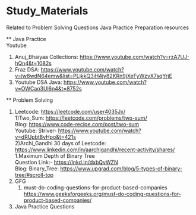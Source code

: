 # Study_Materials <br /> 
Related to Problem Solving Questions Java Practice Preparation resources <br /> 

** Java Practice <br /> 
Youtube <br /> 
1) Anuj_Bhaiyaa Collections: https://www.youtube.com/watch?v=rzA7UJ-hQn4&t=1082s <br /> 
2) Fraz DSA: https://www.youtube.com/watch?v=lw8wdN64emw&list=PLjkkQ3iH4jy82KRn9jXeFyWzvX7sqYrjE <br />
3) Youtube DSA Java: https://www.youtube.com/watch?v=OWCao3Ul6n4&t=8752s  <bre />

** Problem Solving <br /> 
1)   Leetcode: https://leetcode.com/user4035Jx/ <br /> 
      1)Two_Sum: https://leetcode.com/problems/two-sum/ <br /> 
         Blog: https://www.code-recipe.com/post/two-sum <br /> 
         Youtube: Striver- https://www.youtube.com/watch?v=dRUpbt8vHpo&t=421s <br /> 
      2)Archi_Gandhi 30 days of Leetcode: https://www.linkedin.com/in/aarchigandhi/recent-activity/shares/ <br /> 
         1.Maximum Depth of Binary Tree  <br /> 
         Question Link:- https://lnkd.in/dxbQvWZN <br /> 
         Blog: Binary_Tree: https://www.upgrad.com/blog/5-types-of-binary-tree/#scroll-top <br /> 
2)   GFG <br />
      1) must-do-coding-questions-for-product-based-companies <br />
         https://www.geeksforgeeks.org/must-do-coding-questions-for-product-based-companies/  <br />
3)   Java Practice Questions <br />

     
     
     
     
     
     
     
     
     
     
       
      

